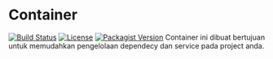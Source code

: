 # Container
[![Build Status](https://img.shields.io/badge/build-passing-brightgreen)](https://github.com/Zidaan16/Container) [![License](https://img.shields.io/badge/license-MIT-blue)](https://github.com/Zidaan16/Container/blob/main/LICENSE) [![Packagist Version](https://img.shields.io/packagist/dt/myvendor/mypackage?color=blue)](https://packagist.org/packages/tiaras/php-container)
Container ini dibuat bertujuan untuk memudahkan pengelolaan dependecy dan service pada project anda.
